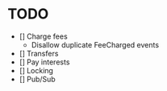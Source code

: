 # TODO

- [] Charge fees
    * Disallow duplicate FeeCharged events
- [] Transfers
- [] Pay interests
- [] Locking
- [] Pub/Sub
